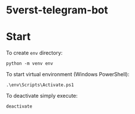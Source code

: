 # 5verst-telegram-bot

# Start

To create `env` directory:

```
python -m venv env
```

To start virtual environment (Windows PowerShell):

```
.\env\Scripts\Activate.ps1
```

To deactivate simply execute:

```
deactivate
```